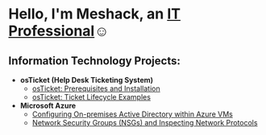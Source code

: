 <h1>Hello, I'm Meshack, an <a href="https://linkedin.com/in/Josh">IT Professional</a>☺</h1>

<h2>Information Technology Projects:</h2>

- <b>osTicket (Help Desk Ticketing System)</b>
  - [osTicket: Prerequisites and Installation](https://github.com/mkpene/osticket-prereqs)
  - [osTicket: Ticket Lifecycle Examples](https://github.com/mkpene/ticket-lifecycle)
- <b>Microsoft Azure</b>
  - [Configuring On-premises Active Directory within Azure VMs](https://github.com/mkpene/configure-ad)
  - [Network Security Groups (NSGs) and Inspecting Network Protocols](https://github.com/mkpene/azure-network-protocols)



